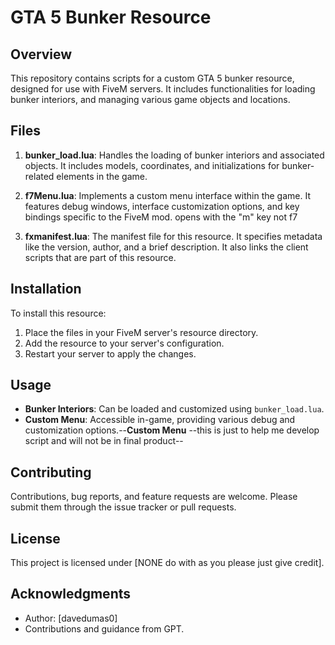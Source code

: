 # GTA 5 Bunker Resource

## Overview
This repository contains scripts for a custom GTA 5 bunker resource, designed for use with FiveM servers. It includes functionalities for loading bunker interiors,  and managing various game objects and locations.

## Files
1. **bunker_load.lua**: Handles the loading of bunker interiors and associated objects. It includes models, coordinates, and initializations for bunker-related elements in the game.

2. **f7Menu.lua**: Implements a custom menu interface within the game. It features debug windows, interface customization options, and key bindings specific to the FiveM mod.
     opens with the "m" key not f7

4. **fxmanifest.lua**: The manifest file for this resource. It specifies metadata like the version, author, and a brief description. It also links the client scripts that are part of this resource.

## Installation
To install this resource:
1. Place the files in your FiveM server's resource directory.
2. Add the resource to your server's configuration.
3. Restart your server to apply the changes.

## Usage
- **Bunker Interiors**: Can be loaded and customized using `bunker_load.lua`.
- **Custom Menu**: Accessible in-game, providing various debug and customization options.--**Custom Menu** --this is just to help me develop script and will not be in final product--

## Contributing
Contributions, bug reports, and feature requests are welcome. Please submit them through the issue tracker or pull requests.

## License
This project is licensed under [NONE do with as you please just give credit].

## Acknowledgments
- Author: [davedumas0]
- Contributions and guidance from GPT.

